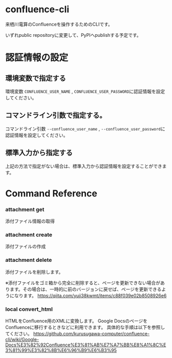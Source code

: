 # confluence-cli
来栖川電算のConfluenceを操作するためのCLIです。

いずれpublic repositoryに変更して、PyPIへpublishする予定です。

# 認証情報の設定

## 環境変数で指定する
環境変数 `CONFLUENCE_USER_NAME` , `CONFLUENCE_USER_PASSWORD`に認証情報を設定してください。

## コマンドライン引数で指定する。
コマンドライン引数 `--confluence_user_name` , `--confluence_user_password`に認証情報を設定してください。

## 標準入力から指定する
上記の方法で指定がない場合は、標準入力から認証情報を設定することができます。


# Command Reference
### attachment get
添付ファイル情報の取得


### attachment create
添付ファイルの作成


### attachment delete
添付ファイルを削除します。

※添付ファイルをゴミ箱から完全に削除すると、ページを更新できない場合があります。その場合は、一時的に前のバージョンに戻せば、ページを更新できるようになります。
https://qiita.com/yuji38kwmt/items/c88f039e02b8508926e6

### local convert_html
HTMLをConfluence用のXMLに変換します。
Google DocsのページをConfluenceに移行するときなどに利用できます。
具体的な手順は以下を参照してください。
https://github.com/kurusugawa-computer/confluence-cli/wiki/Google-Docs%E3%82%92Confluence%E3%81%AB%E7%A7%BB%E8%A1%8C%E3%81%99%E3%82%8B%E6%96%B9%E6%B3%95
